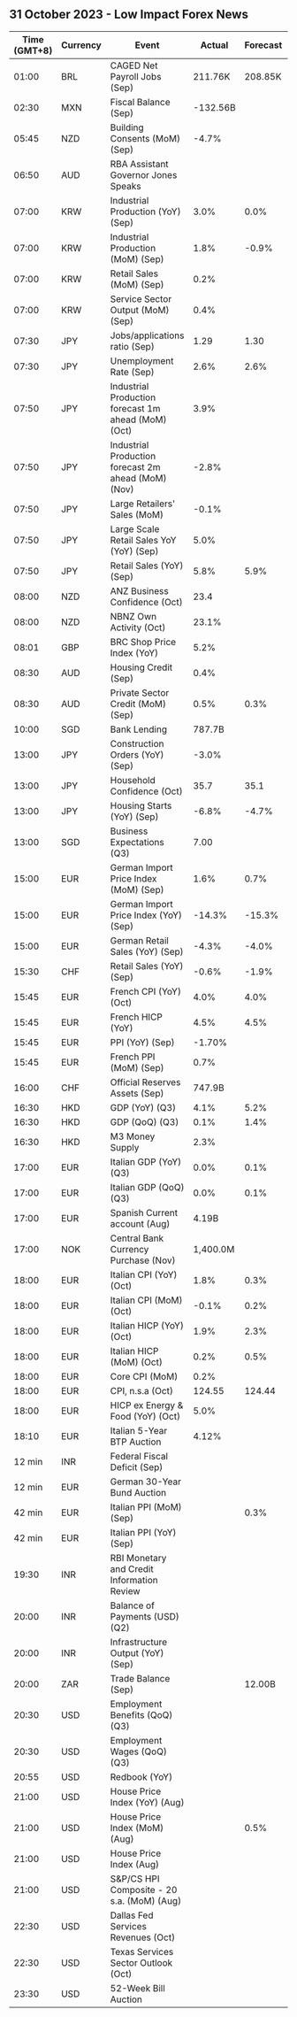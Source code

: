 ## 31 October 2023 - Low Impact Forex News

| Time (GMT+8) | Currency | Event | Actual | Forecast | Previous |
|------|----------|-------|--------|----------|----------|
| 01:00 | BRL | CAGED Net Payroll Jobs (Sep) | 211.76K | 208.85K | 220.84K |
| 02:30 | MXN | Fiscal Balance (Sep) | -132.56B |  | -38.94B |
| 05:45 | NZD | Building Consents (MoM) (Sep) | -4.7% |  | -7.0% |
| 06:50 | AUD | RBA Assistant Governor Jones Speaks |  |  |  |
| 07:00 | KRW | Industrial Production (YoY) (Sep) | 3.0% | 0.0% | -0.7% |
| 07:00 | KRW | Industrial Production (MoM) (Sep) | 1.8% | -0.9% | 5.2% |
| 07:00 | KRW | Retail Sales (MoM) (Sep) | 0.2% |  | -0.3% |
| 07:00 | KRW | Service Sector Output (MoM) (Sep) | 0.4% |  | 0.3% |
| 07:30 | JPY | Jobs/applications ratio (Sep) | 1.29 | 1.30 | 1.29 |
| 07:30 | JPY | Unemployment Rate (Sep) | 2.6% | 2.6% | 2.7% |
| 07:50 | JPY | Industrial Production forecast 1m ahead (MoM) (Oct) | 3.9% |  | 5.8% |
| 07:50 | JPY | Industrial Production forecast 2m ahead (MoM) (Nov) | -2.8% |  | 3.8% |
| 07:50 | JPY | Large Retailers' Sales (MoM) | -0.1% |  | 0.2% |
| 07:50 | JPY | Large Scale Retail Sales YoY (YoY) (Sep) | 5.0% |  | 7.0% |
| 07:50 | JPY | Retail Sales (YoY) (Sep) | 5.8% | 5.9% | 7.0% |
| 08:00 | NZD | ANZ Business Confidence (Oct) | 23.4 |  | 1.5 |
| 08:00 | NZD | NBNZ Own Activity (Oct) | 23.1% |  | 10.9% |
| 08:01 | GBP | BRC Shop Price Index (YoY) | 5.2% |  | 6.2% |
| 08:30 | AUD | Housing Credit (Sep) | 0.4% |  | 0.3% |
| 08:30 | AUD | Private Sector Credit (MoM) (Sep) | 0.5% | 0.3% | 0.4% |
| 10:00 | SGD | Bank Lending | 787.7B |  | 786.3B |
| 13:00 | JPY | Construction Orders (YoY) (Sep) | -3.0% |  | -4.3% |
| 13:00 | JPY | Household Confidence (Oct) | 35.7 | 35.1 | 35.2 |
| 13:00 | JPY | Housing Starts (YoY) (Sep) | -6.8% | -4.7% | -9.4% |
| 13:00 | SGD | Business Expectations (Q3) | 7.00 |  | 6.00 |
| 15:00 | EUR | German Import Price Index (MoM) (Sep) | 1.6% | 0.7% | 0.4% |
| 15:00 | EUR | German Import Price Index (YoY) (Sep) | -14.3% | -15.3% | -16.4% |
| 15:00 | EUR | German Retail Sales (YoY) (Sep) | -4.3% | -4.0% | -2.3% |
| 15:30 | CHF | Retail Sales (YoY) (Sep) | -0.6% | -1.9% | -2.2% |
| 15:45 | EUR | French CPI (YoY) (Oct) | 4.0% | 4.0% | 4.9% |
| 15:45 | EUR | French HICP (YoY) | 4.5% | 4.5% | 5.7% |
| 15:45 | EUR | PPI (YoY) (Sep) | -1.70% |  | -1.40% |
| 15:45 | EUR | French PPI (MoM) (Sep) | 0.7% |  | 0.7% |
| 16:00 | CHF | Official Reserves Assets (Sep) | 747.9B |  | 764.2B |
| 16:30 | HKD | GDP (YoY) (Q3) | 4.1% | 5.2% | 1.5% |
| 16:30 | HKD | GDP (QoQ) (Q3) | 0.1% | 1.4% | -1.3% |
| 16:30 | HKD | M3 Money Supply | 2.3% |  | 1.4% |
| 17:00 | EUR | Italian GDP (YoY) (Q3) | 0.0% | 0.1% | 0.3% |
| 17:00 | EUR | Italian GDP (QoQ) (Q3) | 0.0% | 0.1% | -0.4% |
| 17:00 | EUR | Spanish Current account (Aug) | 4.19B |  | 4.27B |
| 17:00 | NOK | Central Bank Currency Purchase (Nov) | 1,400.0M |  | 1,200.0M |
| 18:00 | EUR | Italian CPI (YoY) (Oct) | 1.8% | 0.3% | 5.3% |
| 18:00 | EUR | Italian CPI (MoM) (Oct) | -0.1% | 0.2% | 0.2% |
| 18:00 | EUR | Italian HICP (YoY) (Oct) | 1.9% | 2.3% | 5.6% |
| 18:00 | EUR | Italian HICP (MoM) (Oct) | 0.2% | 0.5% | 1.7% |
| 18:00 | EUR | Core CPI (MoM) | 0.2% |  | 0.2% |
| 18:00 | EUR | CPI, n.s.a (Oct) | 124.55 | 124.44 | 124.43 |
| 18:00 | EUR | HICP ex Energy & Food (YoY) (Oct) | 5.0% |  | 5.5% |
| 18:10 | EUR | Italian 5-Year BTP Auction | 4.12% |  | 4.41% |
| 12 min | INR | Federal Fiscal Deficit (Sep) |  |  | 6,428.26B |
| 12 min | EUR | German 30-Year Bund Auction |  |  | 2.890% |
| 42 min | EUR | Italian PPI (MoM) (Sep) |  | 0.3% | 0.5% |
| 42 min | EUR | Italian PPI (YoY) (Sep) |  |  | -12.2% |
| 19:30 | INR | RBI Monetary and Credit Information Review |  |  |  |
| 20:00 | INR | Balance of Payments (USD) (Q2) |  |  | 5.600B |
| 20:00 | INR | Infrastructure Output (YoY) (Sep) |  |  | 12.1% |
| 20:00 | ZAR | Trade Balance (Sep) |  | 12.00B | 13.28B |
| 20:30 | USD | Employment Benefits (QoQ) (Q3) |  |  | 0.90% |
| 20:30 | USD | Employment Wages (QoQ) (Q3) |  |  | 1.00% |
| 20:55 | USD | Redbook (YoY) |  |  | 5.0% |
| 21:00 | USD | House Price Index (YoY) (Aug) |  |  | 4.6% |
| 21:00 | USD | House Price Index (MoM) (Aug) |  | 0.5% | 0.8% |
| 21:00 | USD | House Price Index (Aug) |  |  | 409.5 |
| 21:00 | USD | S&P/CS HPI Composite - 20 s.a. (MoM) (Aug) |  |  | 0.9% |
| 22:30 | USD | Dallas Fed Services Revenues (Oct) |  |  | 8.7 |
| 22:30 | USD | Texas Services Sector Outlook (Oct) |  |  | -8.6 |
| 23:30 | USD | 52-Week Bill Auction |  |  | 5.185% |
